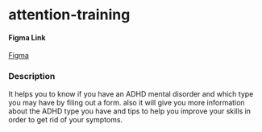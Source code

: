 # attention-training

#### Figma Link

[Figma](https://www.figma.com/file/g0RBgTGKjNm0TAIxJcHD5W/Attention-training-k2?node-id=0%3A1)

### Description

It helps you to know if you have an ADHD mental disorder and which type you may have by filing out a form. also it will give you more information about the ADHD type you have and tips to help you improve your skills in order to get rid of your symptoms.
